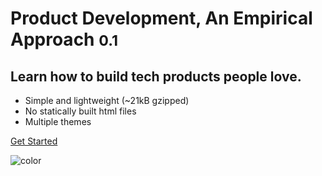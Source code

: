 <!-- _coverpage.md -->

# Product Development, An Empirical Approach <small>0.1</small>

## Learn how to build tech products people love.

- Simple and lightweight (~21kB gzipped)
- No statically built html files
- Multiple themes

[Get Started](#headline)

<!-- background color -->

![color](#f0f0f0)